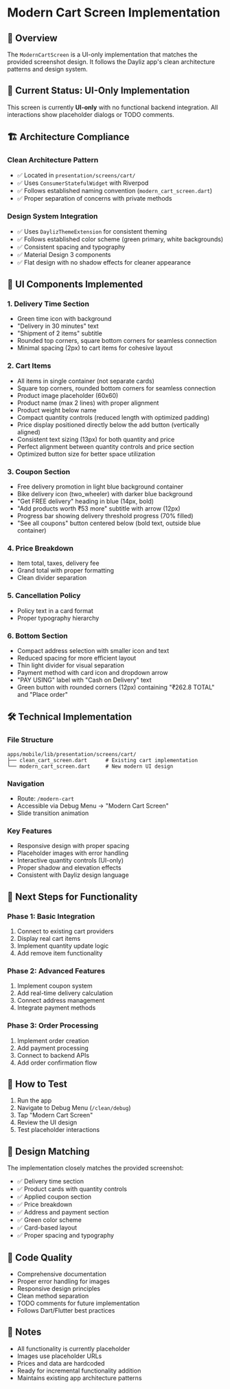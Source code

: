 # Modern Cart Screen Implementation

## 📱 **Overview**

The `ModernCartScreen` is a UI-only implementation that matches the provided screenshot design. It follows the Dayliz app's clean architecture patterns and design system.

## 🎯 **Current Status: UI-Only Implementation**

This screen is currently **UI-only** with no functional backend integration. All interactions show placeholder dialogs or TODO comments.

## 🏗️ **Architecture Compliance**

### **Clean Architecture Pattern**
- ✅ Located in `presentation/screens/cart/`
- ✅ Uses `ConsumerStatefulWidget` with Riverpod
- ✅ Follows established naming convention (`modern_cart_screen.dart`)
- ✅ Proper separation of concerns with private methods

### **Design System Integration**
- ✅ Uses `DaylizThemeExtension` for consistent theming
- ✅ Follows established color scheme (green primary, white backgrounds)
- ✅ Consistent spacing and typography
- ✅ Material Design 3 components
- ✅ Flat design with no shadow effects for cleaner appearance

## 🎨 **UI Components Implemented**

### **1. Delivery Time Section**
- Green time icon with background
- "Delivery in 30 minutes" text
- "Shipment of 2 items" subtitle
- Rounded top corners, square bottom corners for seamless connection
- Minimal spacing (2px) to cart items for cohesive layout

### **2. Cart Items**
- All items in single container (not separate cards)
- Square top corners, rounded bottom corners for seamless connection
- Product image placeholder (60x60)
- Product name (max 2 lines) with proper alignment
- Product weight below name
- Compact quantity controls (reduced length with optimized padding)
- Price display positioned directly below the add button (vertically aligned)
- Consistent text sizing (13px) for both quantity and price
- Perfect alignment between quantity controls and price section
- Optimized button size for better space utilization

### **3. Coupon Section**
- Free delivery promotion in light blue background container
- Bike delivery icon (two_wheeler) with darker blue background
- "Get FREE delivery" heading in blue (14px, bold)
- "Add products worth ₹53 more" subtitle with arrow (12px)
- Progress bar showing delivery threshold progress (70% filled)
- "See all coupons" button centered below (bold text, outside blue container)

### **4. Price Breakdown**
- Item total, taxes, delivery fee
- Grand total with proper formatting
- Clean divider separation

### **5. Cancellation Policy**
- Policy text in a card format
- Proper typography hierarchy

### **6. Bottom Section**
- Compact address selection with smaller icon and text
- Reduced spacing for more efficient layout
- Thin light divider for visual separation
- Payment method with card icon and dropdown arrow
- "PAY USING" label with "Cash on Delivery" text
- Green button with rounded corners (12px) containing "₹262.8 TOTAL" and "Place order"

## 🛠️ **Technical Implementation**

### **File Structure**
```
apps/mobile/lib/presentation/screens/cart/
├── clean_cart_screen.dart      # Existing cart implementation
└── modern_cart_screen.dart     # New modern UI design
```

### **Navigation**
- Route: `/modern-cart`
- Accessible via Debug Menu → "Modern Cart Screen"
- Slide transition animation

### **Key Features**
- Responsive design with proper spacing
- Placeholder images with error handling
- Interactive quantity controls (UI-only)
- Proper shadow and elevation effects
- Consistent with Dayliz design language

## 🔄 **Next Steps for Functionality**

### **Phase 1: Basic Integration**
1. Connect to existing cart providers
2. Display real cart items
3. Implement quantity update logic
4. Add remove item functionality

### **Phase 2: Advanced Features**
1. Implement coupon system
2. Add real-time delivery calculation
3. Connect address management
4. Integrate payment methods

### **Phase 3: Order Processing**
1. Implement order creation
2. Add payment processing
3. Connect to backend APIs
4. Add order confirmation flow

## 📍 **How to Test**

1. Run the app
2. Navigate to Debug Menu (`/clean/debug`)
3. Tap "Modern Cart Screen"
4. Review the UI design
5. Test placeholder interactions

## 🎯 **Design Matching**

The implementation closely matches the provided screenshot:
- ✅ Delivery time section
- ✅ Product cards with quantity controls
- ✅ Applied coupon section
- ✅ Price breakdown
- ✅ Address and payment section
- ✅ Green color scheme
- ✅ Card-based layout
- ✅ Proper spacing and typography

## 🔧 **Code Quality**

- Comprehensive documentation
- Proper error handling for images
- Responsive design principles
- Clean method separation
- TODO comments for future implementation
- Follows Dart/Flutter best practices

## 📝 **Notes**

- All functionality is currently placeholder
- Images use placeholder URLs
- Prices and data are hardcoded
- Ready for incremental functionality addition
- Maintains existing app architecture patterns
